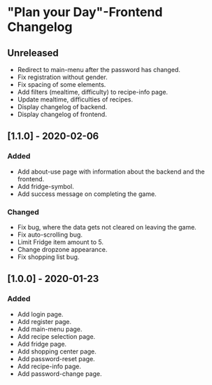 # "Plan your Day"-Frontend Changelog 

## Unreleased
 - Redirect to main-menu after the password has changed.
 - Fix registration without gender.
 - Fix spacing of some elements.
 - Add filters (mealtime, difficulty) to recipe-info page.
 - Update mealtime, difficulties of recipes.
 - Display changelog of backend.
 - Display changelog of frontend.

 
## [1.1.0] - 2020-02-06
### Added
 - Add about-use page with information about the backend and the frontend.
 - Add fridge-symbol.
 - Add success message on completing the game.
 
### Changed
 - Fix bug, where the data gets not cleared on leaving the game.
 - Fix auto-scrolling bug.
 - Limit Fridge item amount to 5.
 - Change dropzone appearance.
 - Fix shopping list bug.
 
## [1.0.0] - 2020-01-23
### Added
 - Add login page.
 - Add register page.
 - Add main-menu page.
 - Add recipe selection page.
 - Add fridge page.
 - Add shopping center page.
 - Add password-reset page.
 - Add recipe-info page.
 - Add password-change page.